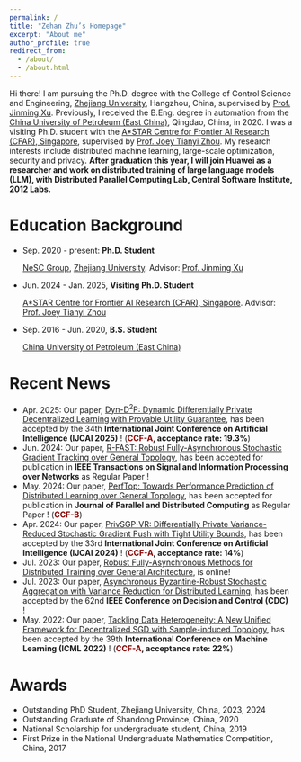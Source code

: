 ```yaml
---
permalink: /
title: "Zehan Zhu’s Homepage"
excerpt: "About me"
author_profile: true
redirect_from: 
  - /about/
  - /about.html
---
```



Hi there! I am pursuing the Ph.D. degree with the College of Control Science and Engineering, [Zhejiang University](https://www.zju.edu.cn/), Hangzhou, China, supervised by [Prof. Jinming Xu](https://person.zju.edu.cn/jimmyxu). Previously, I received the B.Eng. degree in automation from the [China University of Petroleum (East China)](https://www.upc.edu.cn/), Qingdao, China, in 2020. I was a visiting Ph.D. student with the [A*STAR Centre for Frontier AI Research (CFAR), Singapore](https://www.a-star.edu.sg/cfar), supervised by [Prof. Joey Tianyi Zhou](https://joeyzhouty.github.io/). My research interests include distributed machine learning, large-scale optimization, security and privacy. **After graduation this year, I will join Huawei as a researcher and work on distributed training of large language models (LLM), with Distributed Parallel Computing Lab, Central Software Institute, 2012 Labs.**


Education Background
======
* Sep. 2020 - present: **Ph.D. Student**

  [NeSC Group](http://nesc.zju.edu.cn/#/), [Zhejiang University](https://www.zju.edu.cn/). Advisor: [Prof. Jinming Xu](https://person.zju.edu.cn/jimmyxu)


* Jun. 2024 - Jan. 2025, **Visiting Ph.D. Student**

  [A*STAR Centre for Frontier AI Research (CFAR), Singapore](https://www.a-star.edu.sg/cfar). Advisor: [Prof. Joey Tianyi Zhou](https://joeyzhouty.github.io/)


* Sep. 2016 - Jun. 2020, **B.S. Student**

  [China University of Petroleum (East China)](https://www.upc.edu.cn/)



Recent News
======
* Apr. 2025: Our paper, [Dyn-D<sup>2</sup>P: Dynamic Differentially Private Decentralized Learning with Provable Utility Guarantee](), has been accepted by the 34th **International Joint Conference on Artificial Intelligence (IJCAI 2025)** ! (**<span style="color:#8B0000">CCF-A</span>, acceptance rate: 19.3%**)
* Jun. 2024: Our paper, [R-FAST: Robust Fully-Asynchronous Stochastic Gradient Tracking over General Topology](https://ieeexplore.ieee.org/abstract/document/10660468), has been accepted for publication in **IEEE Transactions on Signal and Information Processing over Networks** as Regular Paper !
* May. 2024: Our paper, [PerfTop: Towards Performance Prediction of Distributed Learning over General Topology](https://www.sciencedirect.com/science/article/abs/pii/S0743731524000868), has been accepted for publication in **Journal of Parallel and Distributed Computing** as Regular Paper ! (**<span style="color:#8B0000">CCF-B</span>**)
* Apr. 2024: Our paper, [PrivSGP-VR: Differentially Private Variance-Reduced Stochastic Gradient Push with Tight Utility Bounds](https://www.ijcai.org/proceedings/2024/635), has been accepted by the 33rd **International Joint Conference on Artificial Intelligence (IJCAI 2024)** ! (**<span style="color:#8B0000">CCF-A</span>, acceptance rate: 14%**)
* Jul. 2023: Our paper, [Robust Fully-Asynchronous Methods for Distributed Training over General Architecture](https://arxiv.org/abs/2307.11617), is online!
* Jul. 2023: Our paper, [Asynchronous Byzantine-Robust Stochastic Aggregation with Variance Reduction for Distributed Learning](https://ieeexplore.ieee.org/abstract/document/10383346), has been accepted by the 62nd **IEEE Conference on Decision and Control (CDC)** !
* May. 2022: Our paper, [Tackling Data Heterogeneity: A New Unified Framework for Decentralized SGD with Sample-induced Topology](https://proceedings.mlr.press/v162/huang22i.html), has been accepted by the 39th **International Conference on Machine Learning (ICML 2022)** ! (**<span style="color:#8B0000">CCF-A</span>, acceptance rate: 22%**)





Awards
======
* Outstanding PhD Student, Zhejiang University, China, 2023, 2024
* Outstanding Graduate of Shandong Province, China, 2020
* National Scholarship for undergraduate student, China, 2019
* First Prize in the National Undergraduate Mathematics Competition, China, 2017


